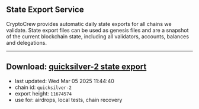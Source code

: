 ## State Export Service
CryptoCrew provides automatic daily state exports for all chains we validate. State export files can be used as genesis files and are a snapshot of the current blockchain state, including all validators, accounts, balances and delegations.

---
**Download: [quicksilver-2 state export](https://dl-eu2.ccvalidators.com/SERVICE/quicksilver/quicksilver-2_export_11674574.json)**
---

- last updated: Wed Mar 05 2025 11:44:40
- chain id: `quicksilver-2`
- export height: `11674574`
- use for: airdrops, local tests, chain recovery

